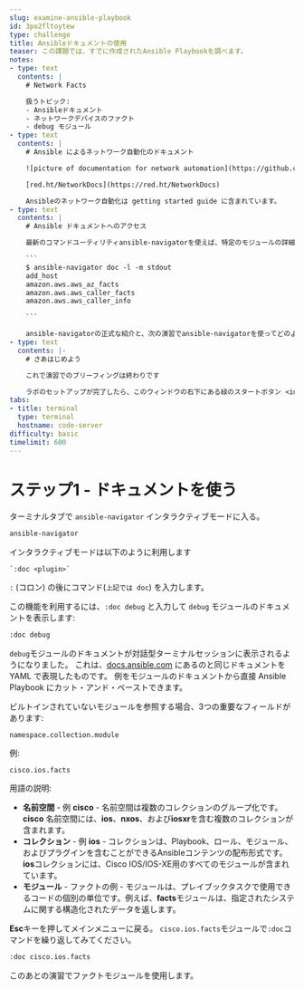 ```yaml
---
slug: examine-ansible-playbook
id: 3po2fltoytew
type: challenge
title: Ansibleドキュメントの使用
teaser: この課題では、すでに作成されたAnsible Playbookを調べます。
notes:
- type: text
  contents: |
    # Network Facts

    扱うトピック:
    - Ansibleドキュメント
    - ネットワークデバイスのファクト
    - debug モジュール
- type: text
  contents: |
    # Ansible によるネットワーク自動化のドキュメント

    ![picture of documentation for network automation](https://github.com/IPvSean/pictures_for_github/blob/master/network_docs.png?raw=true)

    [red.ht/NetworkDocs](https://red.ht/NetworkDocs)

    Ansibleのネットワーク自動化は getting started guide に含まれています。
- type: text
  contents: |
    # Ansible ドキュメントへのアクセス

    最新のコマンドユーティリティansible-navigatorを使えば、特定のモジュールの詳細だけでなく、利用可能なすべてのモジュールにアクセスするきっかけを作ることができます。

    ```
    $ ansible-navigator doc -l -m stdout
    add_host
    amazon.aws.aws_az_facts
    amazon.aws.aws_caller_facts
    amazon.aws.aws_caller_info

    ```

    ansible-navigatorの正式な紹介と、次の演習でansible-navigatorを使ってどのようにプレイブックを実行方法はこの演習で触れます。
- type: text
  contents: |-
    # さあはじめよう

    これで演習でのブリーフィングは終わりです

    ラボのセットアップが完了したら、このウィンドウの右下にある緑のスタートボタン <img src="https://github.com/IPvSean/pictures_for_github/blob/master/start_button.png?raw=true" width="100px" align="left"> をクリックします。
tabs:
- title: terminal
  type: terminal
  hostname: code-server
difficulty: basic
timelimit: 600
---
```

# ステップ1 - ドキュメントを使う

ターミナルタブで `ansible-navigator` インタラクティブモードに入る。

```bash
ansible-navigator
```

インタラクティブモードは以下のように利用します
```
`:doc <plugin>`
 ```
`:` (コロン) の後にコマンド(`上記では doc`) を入力します。


この機能を利用するには、`:doc debug` と入力して `debug` モジュールのドキュメントを表示します:

```bash
:doc debug
```

`debug`モジュールのドキュメントが対話型ターミナルセッションに表示されるようになりました。 これは、[docs.ansible.com](https://docs.ansible.com/ansible/latest/collections/ansible/builtin/debug_module.html) にあるのと同じドキュメントを YAML で表現したものです。 例をモジュールのドキュメントから直接 Ansible Playbook にカット・アンド・ペーストできます。

ビルトインされていないモジュールを参照する場合、3つの重要なフィールドがあります:

```
namespace.collection.module
```

例:
```
cisco.ios.facts
```

用語の説明:
- **名前空間** - 例 **cisco** - 名前空間は複数のコレクションのグループ化です。 **cisco** 名前空間には、**ios**、**nxos**、および**iosxr**を含む複数のコレクションが含まれます。
- **コレクション** - 例 **ios** - コレクションは、Playbook、ロール、モジュール、およびプラグインを含むことができるAnsibleコンテンツの配布形式です。 **ios**コレクションには、Cisco IOS/IOS-XE用のすべてのモジュールが含まれています。
- **モジュール** - ファクトの例 - モジュールは、プレイブックタスクで使用できるコードの個別の単位です。例えば、**facts**モジュールは、指定されたシステムに関する構造化されたデータを返します。

**Esc**キーを押してメインメニューに戻る。 `cisco.ios.facts`モジュールで`:doc`コマンドを繰り返してみてください。


```bash
:doc cisco.ios.facts
```

このあとの演習でファクトモジュールを使用します。

